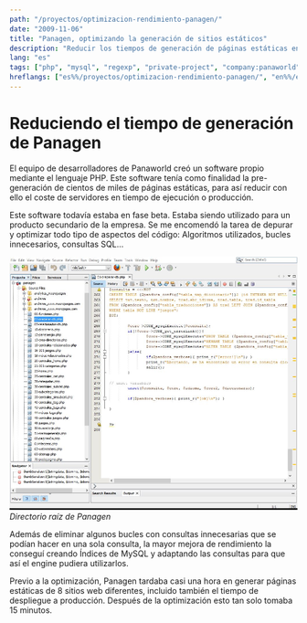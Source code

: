 ```yaml
---
path: "/proyectos/optimizacion-rendimiento-panagen/"
date: "2009-11-06"
title: "Panagen, optimizando la generación de sitios estáticos"
description: "Reducir los tiempos de generación de páginas estáticas en el software propiedad de Panaworld, Panagen."
lang: "es"
tags: ["php", "mysql", "regexp", "private-project", "company:panaworld"]
hreflangs: ["es%%/proyectos/optimizacion-rendimiento-panagen/", "en%%/en/projects/improving-panagen-performance/"]
---
```

# Reduciendo el tiempo de generación de Panagen

El equipo de desarrolladores de Panaworld creó un software propio mediante el lenguaje PHP. Este software tenía como finalidad la pre-generación de cientos de miles de páginas estáticas, para así reducir con ello el coste de servidores en tiempo de ejecución o producción.

Este software todavía estaba en fase beta. Estaba siendo utilizado para un producto secundario de la empresa. Se me encomendó la tarea de depurar y optimizar todo tipo de aspectos del código: Algoritmos utilizados, bucles innecesarios, consultas SQL...

![Panagen, directorio raíz](panagen-root-folder.jpg)
*Directorio raíz de Panagen*

Además de eliminar algunos bucles con consultas innecesarias que se podían hacer en una sola consulta, la mayor mejora de rendimiento la conseguí creando Índices de MySQL y adaptando las consultas para que así el engine pudiera utilizarlos.

Previo a la optimización, Panagen tardaba casi una hora en generar páginas estáticas de 8 sitios web diferentes, incluido también el tiempo de despliegue a producción. Después de la optimización esto tan solo tomaba 15 minutos.